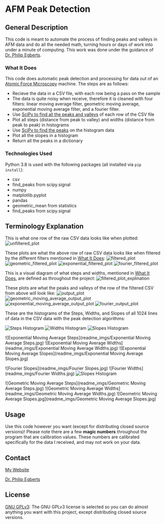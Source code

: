 # AFM Peak Detection

## General Description
This code is meant to automate the process of finding peaks and valleys in AFM data and do all the needed math, turning hours or days of work into under a minute of computing. This work was done under the guidance of [Dr. Philip Egberts](https://schulich.ucalgary.ca/contacts/philip-egberts).

### What It Does
This code does automatic peak detection and processing for data out of an [Atomic Force Microscopy](https://en.wikipedia.org/wiki/Atomic_force_microscopy) machine. The steps are as follows:
* Recieve the data in a CSV file, with each row being a pass on the sample
* The data is quite noisy when receive, therefore it is cleaned with four filters: linear moving average filter, geometric moving average, exponential moving average filter, and a fourier filter.
* Use [SciPy to find all the peaks and valleys](https://docs.scipy.org/doc/scipy/reference/generated/scipy.signal.find_peaks.html) of each row of the CSV file
* Plot all steps (distance from peak to valley) and widths (distance from peak to peak) in histograms
* Use [SciPy to find the peaks](https://docs.scipy.org/doc/scipy/reference/generated/scipy.signal.find_peaks.html) on the histogram data
* Plot all the slopes in a histogram
* Return all the peaks in a dictionary

### Technologies Used
Python 3.8 is used with the following packages (all installed via ```pip install```):
* csv
* find_peaks from scipy.signal
* numpy
* matplotlib.pyplot
* pandas
* geometric_mean from statistics
* find_peaks from scipy.signal

## Terminology Explanation
This is what one row of the raw CSV data looks like when plotted:
![unfiltered_plot](readme_imgs/unfiltered_plot.jpg)

These plots are what the above row of raw CSV data looks like when filtered by the different filters mentioned in [What It Does](###-What-It-Does):
![filtered_plot](readme_imgs/filtered_plot.jpg)
![geometric_filtered_plot](readme_imgs/geometric_filtered_plot.jpg)
![exponential_filtered_plot](readme_imgs/exponential_filtered_plot.jpg)
![fourier_filtered_plot](readme_imgs/fourier_filtered_plot.jpg)

This is a visual diagram of what steps and widths, mentioned in [What It Does](###-What-It-Does), are defined as throughout the project: 
![filtered_plot_explination](readme_imgs/filtered_plot_explination.jpg)

These plots are what the peaks and valleys of the row of the filtered CSV from above will look like:
![output_plot](readme_imgs/output_plot.jpg)
![geometric_moving_average_output_plot](readme_imgs/geometric_moving_average_output_plot.jpg)
![exponential_moving_average_output_plot](readme_imgs/exponential_moving_average_output_plot.jpg)
![fourier_output_plot](readme_imgs/fourier_output_plot.jpg)

These are the histograms of the Steps, Widths, and Slopes of all 1024 lines of data in the CSV data with the peak detection algorithms:

![Steps Histogram](readme_imgs/Steps.jpg)
![Widths Histogram](readme_imgs/Widths.jpg)
![Slopes Histogram](readme_imgs/Slopes.jpg)

![Exponential Moving Average Steps](readme_imgs/Exponential Moving Average Steps.jpg)
![Exponential Moving Average Widths](readme_imgs/Exponential Moving Average Widths.jpg)
![Exponential Moving Average Slopes](readme_imgs/Exponential Moving Average Slopes.jpg)

![Fourier Slopes](readme_imgs/Fourier Slopes.jpg)
![Fourier Widths](readme_imgs/Fourier Widths.jpg)
![Slopes Histogram](readme_imgs/Slopes.jpg)

![Geometric Moving Average Steps](readme_imgs/Geometric Moving Average Steps.jpg)
![Geometric Moving Average Widths](readme_imgs/Geometric Moving Average Widths.jpg)
![Geometric Moving Average Slopes.jpg](readme_imgs/Geometric Moving Average Slopes.jpg)

## Usage
Use this code however you want (except for distributing closed source versions)! Please note there are a few __magic numbers__ throughout the program that are calibration values. These numbers are calibrated specifically for the data I received, and may not work on your data.

## Contact
[My Website](https://thesixtium.github.io/)

[Dr. Philip Egberts](https://schulich.ucalgary.ca/contacts/philip-egberts)

## License
[GNU GPLv3](https://choosealicense.com/licenses/gpl-3.0/): The GNU GPLv3 license is selected so you can do almost anything you want with this project, except distributing closed source versions.
